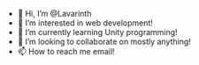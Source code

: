 - 👋 Hi, I’m @Lavarinth
- 👀 I’m interested in web development!
- 🌱 I’m currently learning Unity programming!
- 💞️ I’m looking to collaborate on mostly anything!
- 📫 How to reach me email!

<!---
Lavarinth/Lavarinth is a ✨ special ✨ repository because its `README.md` (this file) appears on your GitHub profile.
You can click the Preview link to take a look at your changes.
--->

